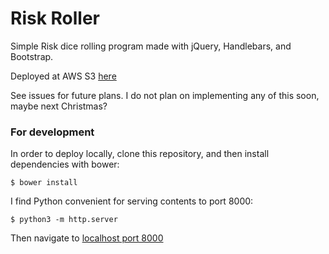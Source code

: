 Risk Roller
===========

Simple Risk dice rolling program made with jQuery, Handlebars, and Bootstrap.

Deployed at AWS S3 [here](http://riskroll.s3-website-us-east-1.amazonaws.com)

See issues for future plans. I do not plan on implementing any of this soon, maybe next Christmas?

### For development

In order to deploy locally, clone this repository, and then install dependencies with bower:

    $ bower install

I find Python convenient for serving contents to port 8000:

    $ python3 -m http.server

Then navigate to [localhost port 8000](http://localhost:8000)

